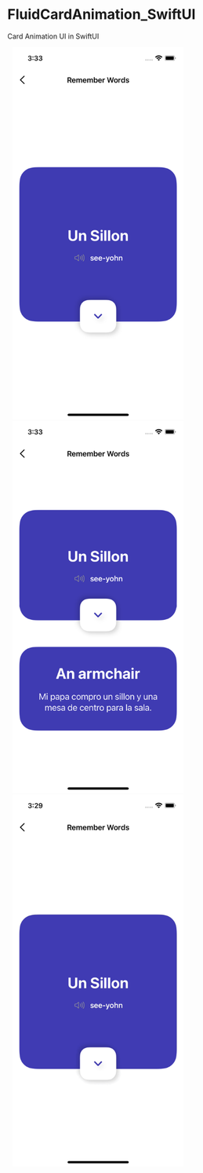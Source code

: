 # FluidCardAnimation_SwiftUI
Card Animation UI in SwiftUI

 <img src="/screens/Close.png" alt="" width="350" height="758" hspace="10"/>  <img src="/screens/open.png" alt="" width="350" height="758" hspace="10"/> 
<img src="/screens/FluidCardAnimation.gif" alt="" width="350" height="758" hspace="10"/>
 
 
